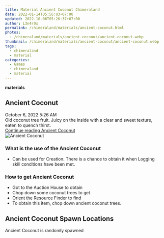 ```yaml
---
title: Material Ancient Coconut Chimeraland
date: 2022-01-14T05:56:03+07:00
updated: 2022-10-06T05:26:37+07:00
author: L3n4r0x
permalink: /chimeraland/materials/ancient-coconut.html
photos:
  - /chimeraland/materials/ancient-coconut/ancient-coconut.webp
thumbnail: /chimeraland/materials/ancient-coconut/ancient-coconut.webp
tags:
  - chimeraland
  - material
categories:
  - Games
  - chimeraland
  - material
---
```


<section id="bootstrap-wrapper">
  <link
    rel="stylesheet"
    href="https://rawcdn.githack.com/dimaslanjaka/Web-Manajemen/870a349/css/bootstrap-5-3-0-alpha3-wrapper.css"
  />
  <div
    class="row g-0 border rounded overflow-hidden flex-md-row mb-4 shadow-sm position-relative bg-light text-dark"
  >
    <div class="col p-4 d-flex flex-column position-static">
      <strong class="d-inline-block mb-2 text-success">materials</strong>
      <h2 class="mb-0">Ancient Coconut</h2>
      <div class="mb-1 text-muted">October 6, 2022 5:26 AM</div>
      <div class="mb-2 border p-1">
        Old coconut tree fruit. Juicy on the inside with a clear and sweet
        texture, eaten to quench thirst.
      </div>
      <a
        href="/chimeraland/materials/ancient-coconut.html"
        class="stretched-link d-none"
        >Continue reading Ancient Coconut</a
      >
    </div>
    <div class="col-auto d-none d-lg-block">
      <img
        src="/chimeraland/materials/ancient-coconut/ancient-coconut.webp"
        alt="Ancient Coconut"
      />
    </div>
  </div>
  <div class="row bg-light text-dark">
    <div class="col-lg-6 col-12 mb-2">
      <div class="card">
        <div class="card-body">
          <h3 class="card-title">What is the use of the Ancient Coconut</h3>
          <div class="card-text">
            <ul>
              <li>
                Can be used for Creation. There is a chance to obtain it when
                Logging skill conditions have been met.
              </li>
            </ul>
          </div>
        </div>
      </div>
    </div>
    <div class="col-lg-6 col-12 mb-2">
      <div class="card">
        <div class="card-body">
          <h3 class="card-title">How to get Ancient Coconut</h3>
          <div class="card-text">
            <ul>
              <li>Got to the Auction House to obtain</li>
              <li>Chop down some coconut trees to get</li>
              <li>Orient the Resource Finder to find</li>
              <li>To obtain this item, chop down ancient coconut trees.</li>
            </ul>
          </div>
        </div>
      </div>
    </div>
    <div class="col-12 mb-2">
      <h2>Ancient Coconut Spawn Locations</h2>
      <p>Ancient Coconut is randomly spawned</p>
    </div>
  </div>
</section>